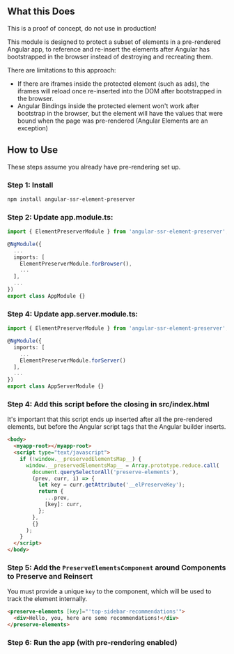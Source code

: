 ## What this Does

This is a proof of concept, do not use in production!

This module is designed to protect a subset of elements in a pre-rendered Angular app, to reference and re-insert the elements after Angular has bootstrapped in the browser instead of destroying and recreating them.

There are limitations to this approach:

- If there are iframes inside the protected element (such as ads), the iframes will reload once re-inserted into the DOM after bootstrapped in the browser.
- Angular Bindings inside the protected element won't work after bootstrap in the browser, but the element will have the values that were bound when the page was pre-rendered (Angular Elements are an exception)

## How to Use

These steps assume you already have pre-rendering set up.

### Step 1: Install

```sh
npm install angular-ssr-element-preserver
```

### Step 2: Update app.module.ts:

```ts
import { ElementPreserverModule } from 'angular-ssr-element-preserver';

@NgModule({
  ...
  imports: [
    ElementPreserverModule.forBrowser(),
    ...
  ],
  ...
})
export class AppModule {}
```

### Step 4: Update app.server.module.ts:

```ts
import { ElementPreserverModule } from 'angular-ssr-element-preserver';

@NgModule({
  imports: [
    ...
    ElementPreserverModule.forServer()
  ],
  ...
})
export class AppServerModule {}
```

### Step 4: Add this script before the closing </body> in src/index.html

It's important that this script ends up inserted after all the pre-rendered elements, but before the Angular script tags that the Angular builder inserts.

```html
<body>
  <myapp-root></myapp-root>
  <script type="text/javascript">
    if (!window.__preservedElementsMap__) {
      window.__preservedElementsMap__ = Array.prototype.reduce.call(
        document.querySelectorAll('preserve-elements'),
        (prev, curr, i) => {
          let key = curr.getAttribute('__elPreserveKey');
          return {
            ...prev,
            [key]: curr,
          };
        },
        {}
      );
    }
  </script>
</body>
```

### Step 5: Add the `PreserveElementsComponent` around Components to Preserve and Reinsert

You must provide a unique `key` to the component, which will be used to track the element internally.

```html
<preserve-elements [key]="'top-sidebar-recommendations'">
  <div>Hello, you, here are some recommendations!</div>
</preserve-elements>
```

### Step 6: Run the app (with pre-rendering enabled)
